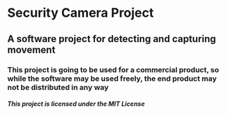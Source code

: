 # Security Camera Project

## A software project for detecting and capturing movement

### This project is going to be used for a commercial product, so while the software may be used freely, the end product may not be distributed in any way

##### This project is licensed under the MIT License
